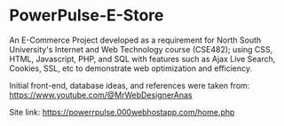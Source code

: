 # PowerPulse-E-Store
An E-Commerce Project developed as a requirement for North South University's Internet and Web Technology course (CSE482);  using CSS, HTML, Javascript, PHP, and SQL with features such as Ajax Live Search, Cookies, SSL, etc to demonstrate web optimization and efficiency.

Initial front-end, database ideas, and references were taken from: https://www.youtube.com/@MrWebDesignerAnas

Site link: https://powerrpulse.000webhostapp.com/home.php
